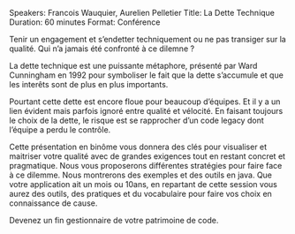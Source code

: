 Speakers: Francois Wauquier, Aurelien Pelletier
Title: La Dette Technique
Duration: 60 minutes
Format: Conférence

Tenir un engagement et s’endetter techniquement ou ne pas transiger sur la qualité. Qui n’a jamais été confronté à ce dilemne ?

La dette technique est une puissante métaphore, présenté par Ward Cunningham en 1992 pour symboliser le fait que la dette s’accumule et que les interêts sont de plus en plus importants.

Pourtant cette dette est encore floue pour beaucoup d’équipes.
Et il y a un lien évident mais parfois ignoré entre qualité et vélocité.
En faisant toujours le choix de la dette, le risque est se rapprocher d’un code legacy dont l’équipe a perdu le contrôle.

Cette présentation en binôme vous donnera des clés pour visualiser et maitriser votre qualité avec de grandes exigences tout en restant concret et pragmatique.
Nous vous proposerons différentes stratégies pour faire face à ce dilemme.
Nous montrerons des exemples et des outils en java.
Que votre application ait un mois ou 10ans, en repartant de cette session vous aurez des outils, des pratiques et du vocabulaire pour faire vos choix en connaissance de cause.

Devenez un fin gestionnaire de votre patrimoine de code.
